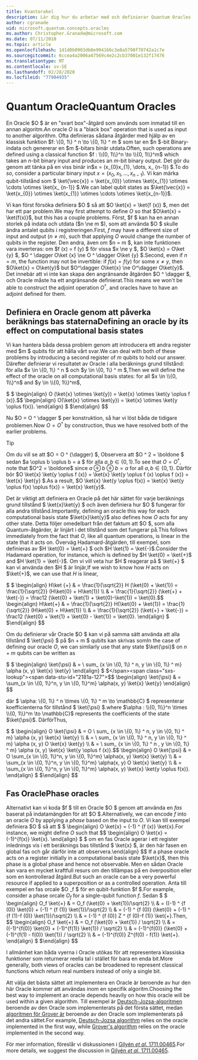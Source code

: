 ```yaml
---
title: Kvantorakel
description: Lär dig hur du arbetar med och definierar Quantum Oracles, svarta Box-åtgärder som används som inmatade i en annan algoritm.
author: cgranade
uid: microsoft.quantum.concepts.oracles
ms.author: Christopher.Granade@microsoft.com
ms.date: 07/11/2018
ms.topic: article
ms.openlocfilehash: 1d1d0b0903db8e994166c3e8a5798f70742a1c7e
ms.sourcegitcommit: 6ccea4a2006a47569c4e2c2cb37001e132f17476
ms.translationtype: MT
ms.contentlocale: sv-SE
ms.lasthandoff: 02/28/2020
ms.locfileid: "77904935"
---
```

# <a name="quantum-oracles"></a><span data-ttu-id="2181a-103">Quantum Oracle</span><span class="sxs-lookup"><span data-stu-id="2181a-103">Quantum Oracles</span></span>

<span data-ttu-id="2181a-104">En Oracle $O $ är en "svart box"-åtgärd som används som inmatad till en annan algoritm.</span><span class="sxs-lookup"><span data-stu-id="2181a-104">An oracle $O$ is a "black box" operation that is used as input to another algorithm.</span></span>
<span data-ttu-id="2181a-105">Ofta definieras sådana åtgärder med hjälp av en klassisk funktion $f: \\{0, 1\\} ^ n \to \\{0, 1\\} ^ m $ som tar en $n $-bit Binary-indata och genererar en $m $-bitars binär utdata.</span><span class="sxs-lookup"><span data-stu-id="2181a-105">Often, such operations are defined using a classical function $f : \\{0, 1\\}^n \to \\{0, 1\\}^m$ which takes an $n$-bit binary input and produces an $m$-bit binary output.</span></span>
<span data-ttu-id="2181a-106">Det gör du genom att tänka på en viss binär in$x = (x_{0}x_{1}, \dots, x_ {n-1}) $.</span><span class="sxs-lookup"><span data-stu-id="2181a-106">To do so, consider a particular binary input $x = (x_{0}, x_{1}, \dots, x_{n-1})$.</span></span>
<span data-ttu-id="2181a-107">Vi kan märka qubit-tillstånd som $ \ket{\vec{x}} = \ket{x_{0}} \otimes \ket{x_{1}} \otimes \cdots \otimes \ket{x_ {n-1}} $.</span><span class="sxs-lookup"><span data-stu-id="2181a-107">We can label qubit states as $\ket{\vec{x}} = \ket{x_{0}} \otimes \ket{x_{1}} \otimes \cdots \otimes \ket{x_{n-1}}$.</span></span>

<span data-ttu-id="2181a-108">Vi kan först försöka definiera $O $ så att $O \ket{x} = \ket{f (x)} $, men det har ett par problem.</span><span class="sxs-lookup"><span data-stu-id="2181a-108">We may first attempt to define $O$ so that $O\ket{x} = \ket{f(x)}$, but this has a couple problems.</span></span>
<span data-ttu-id="2181a-109">Först, $f $ kan ha en annan storlek på indata och utdata ($n \ne m $), som att använda $O $ skulle ändra antalet qubits i registreringen.</span><span class="sxs-lookup"><span data-stu-id="2181a-109">First, $f$ may have a different size of input and output ($n \ne m$), such that applying $O$ would change the number of qubits in the register.</span></span>
<span data-ttu-id="2181a-110">Den andra, även om $n = m $, kan inte funktionen vara inverteras: om $f (x) = f (y) $ för vissa $x \ne y $, $O \ket{x} = O\ket {y} $, $O ^ \dagger O\ket {x} \ne O ^ \dagger O\ket {y} $.</span><span class="sxs-lookup"><span data-stu-id="2181a-110">Second, even if $n = m$, the function may not be invertible: if $f(x) = f(y)$ for some $x \ne y$, then $O\ket{x} = O\ket{y}$ but $O^\dagger O\ket{x} \ne O^\dagger O\ket{y}$.</span></span>
<span data-ttu-id="2181a-111">Det innebär att vi inte kan skapa den angränsande åtgärden $O ^ \dagger $, och Oracle måste ha ett angränsande definierat.</span><span class="sxs-lookup"><span data-stu-id="2181a-111">This means we won't be able to construct the adjoint operation $O^\dagger$, and oracles have to have an adjoint defined for them.</span></span>

## <a name="defining-an-oracle-by-its-effect-on-computational-basis-states"></a><span data-ttu-id="2181a-112">Definiera en Oracle genom att påverka beräknings bas staterna</span><span class="sxs-lookup"><span data-stu-id="2181a-112">Defining an oracle by its effect on computational basis states</span></span>
<span data-ttu-id="2181a-113">Vi kan hantera båda dessa problem genom att introducera ett andra register med $m $ qubits för att hålla vårt svar.</span><span class="sxs-lookup"><span data-stu-id="2181a-113">We can deal with both of these problems by introducing a second register of $m$ qubits to hold our answer.</span></span>
<span data-ttu-id="2181a-114">Därefter definierar vi resultatet av Oracle i alla beräknings grund tillstånd: för alla $x \in \\{0, 1\\} ^ n $ och $y \in \\{0, 1\\} ^ m $,</span><span class="sxs-lookup"><span data-stu-id="2181a-114">Then we will define the effect of the oracle on all computational basis states: for all $x \in \\{0, 1\\}^n$ and $y \in \\{0, 1\\}^m$,</span></span>

<span data-ttu-id="2181a-115">$ $ \begin{align} O (\ket{x} \otimes \ket{y}) = \ket{x} \otimes \ket{y \oplus f (x)}.</span><span class="sxs-lookup"><span data-stu-id="2181a-115">$$ \begin{align} O(\ket{x} \otimes \ket{y}) = \ket{x} \otimes \ket{y \oplus f(x)}.</span></span>
<span data-ttu-id="2181a-116">\end{align} $ $</span><span class="sxs-lookup"><span data-stu-id="2181a-116">\end{align} $$</span></span>

<span data-ttu-id="2181a-117">Nu $O = O ^ \dagger $ per konstruktion, så har vi löst båda de tidigare problemen.</span><span class="sxs-lookup"><span data-stu-id="2181a-117">Now $O = O^\dagger$ by construction, thus we have resolved both of the earlier problems.</span></span>

> [!TIP]
> <span data-ttu-id="2181a-118">Om du vill se att $O = O ^ {\dagger} $, Observera att $O ^ 2 = \boldone $ sedan $a \oplus b \oplus b = a $ för alla $a, b \in \{0, 1\}$.</span><span class="sxs-lookup"><span data-stu-id="2181a-118">To see that $O = O^{\dagger}$, note that $O^2 = \boldone$ since $a \oplus b \oplus b = a$ for all $a, b \in \{0, 1\}$.</span></span>
> <span data-ttu-id="2181a-119">Därför bör $O \ket{x} \ket{y \oplus f (x)} = \ket{x} \ket{y \oplus f (x) \oplus f (x)} = \ket{x} \ket{y} $.</span><span class="sxs-lookup"><span data-stu-id="2181a-119">As a result, $O \ket{x} \ket{y \oplus f(x)} = \ket{x} \ket{y \oplus f(x) \oplus f(x)} = \ket{x} \ket{y}$.</span></span>

<span data-ttu-id="2181a-120">Det är viktigt att definiera en Oracle på det här sättet för varje beräknings grund tillstånd $ \ket{x}\ket{y} $ och även definiera hur $O $ fungerar för alla andra tillstånd.</span><span class="sxs-lookup"><span data-stu-id="2181a-120">Importantly, defining an oracle this way for each computational basis state $\ket{x}\ket{y}$ also defines how $O$ acts for any other state.</span></span>
<span data-ttu-id="2181a-121">Detta följer omedelbart från det faktum att $O $, som alla Quantum-åtgärder, är linjärt i det tillstånd som det fungerar på.</span><span class="sxs-lookup"><span data-stu-id="2181a-121">This follows immediately from the fact that $O$, like all quantum operations, is linear in the state that it acts on.</span></span>
<span data-ttu-id="2181a-122">Överväg Hadamard-åtgärden, till exempel, som definieras av $H \ket{0} = \ket{+} $ och $H \ket{1} = \ket{-}$.</span><span class="sxs-lookup"><span data-stu-id="2181a-122">Consider the Hadamard operation, for instance, which is defined by $H \ket{0} = \ket{+}$ and $H \ket{1} = \ket{-}$.</span></span>
<span data-ttu-id="2181a-123">Om vi vill veta hur $H $ reagerar på $ \ket{+} $ kan vi använda den $H $ är linjär,</span><span class="sxs-lookup"><span data-stu-id="2181a-123">If we wish to know how $H$ acts on $\ket{+}$, we can use that $H$ is linear,</span></span>

<span data-ttu-id="2181a-124">$ $ \begin{align} H\ket {+} & = \frac{1}{\sqrt{2}} H (\ket{0} + \ket{1}) = \frac{1}{\sqrt{2}} (H\ket{0} + H\ket{1}) \\\\ & = \frac{1}{\sqrt{2}} (\ket{+} + \ket{-}) = \frac12 (\ket{0} + \ket{1} + \ket{0}-\ket{1}) = \ket{0}.</span><span class="sxs-lookup"><span data-stu-id="2181a-124">$$ \begin{align} H\ket{+} & = \frac{1}{\sqrt{2}} H(\ket{0} + \ket{1}) = \frac{1}{\sqrt{2}} (H\ket{0} + H\ket{1}) \\\\ & = \frac{1}{\sqrt{2}} (\ket{+} + \ket{-}) = \frac12 (\ket{0} + \ket{1} + \ket{0} - \ket{1}) = \ket{0}.</span></span>
<span data-ttu-id="2181a-125">\end{align} $ $</span><span class="sxs-lookup"><span data-stu-id="2181a-125">\end{align} $$</span></span>

<span data-ttu-id="2181a-126">Om du definierar vår Oracle $O $ kan vi på samma sätt använda att alla tillstånd $ \ket{\psi} $ på $n + m $ qubits kan skrivas som</span><span class="sxs-lookup"><span data-stu-id="2181a-126">In the case of defining our oracle $O$, we can similarly use that any state $\ket{\psi}$ on $n + m$ qubits can be written as</span></span>

<span data-ttu-id="2181a-127">$ $ \begin{align} \ket{\psi} & = \ sum_ {x \in \\{0, 1\\} ^ n, y \in \\{0, 1\\} ^ m} \alpha (x, y) \ket{x} \ket{y} \end{align} $ $</span><span class="sxs-lookup"><span data-stu-id="2181a-127">$$ \begin{align} \ket{\psi} & = \sum_{x \in \\{0, 1\\}^n, y \in \\{0, 1\\}^m} \alpha(x, y) \ket{x} \ket{y} \end{align} $$</span></span>

<span data-ttu-id="2181a-128">där $ \alpha: \\{0, 1\\} ^ n \times \\{0, 1\\} ^ m \to \mathbb{C} $ representerar koefficienterna för tillstånd $ \ket{\psi} $.</span><span class="sxs-lookup"><span data-stu-id="2181a-128">where $\alpha : \\{0, 1\\}^n \times \\{0, 1\\}^m \to \mathbb{C}$ represents the coefficients of the state $\ket{\psi}$.</span></span> <span data-ttu-id="2181a-129">Därför</span><span class="sxs-lookup"><span data-stu-id="2181a-129">Thus,</span></span>

<span data-ttu-id="2181a-130">$ $ \begin{align} O \ket{\psi} & = O \ sum_ {x \in \\{0, 1\\} ^ n, y \in \\{0, 1\\} ^ m} \alpha (x, y) \ket{x} \ket{y} \\\\ & = \ sum_ {x \in \\{0, 1\\} ^ n, y \in \\{0, 1\\} ^ m} \alpha (x, y) O \ket{x} \ket{y} \\\\ & = \ sum_ {x \in \\{0, 1\\} ^ n , y \in \\{0, 1\\} ^ m} \alpha (x, y) \ket{x} \ket{y \oplus f (x)}.</span><span class="sxs-lookup"><span data-stu-id="2181a-130">$$ \begin{align} O \ket{\psi} & = O \sum_{x \in \\{0, 1\\}^n, y \in \\{0, 1\\}^m} \alpha(x, y) \ket{x} \ket{y} \\\\ & = \sum_{x \in \\{0, 1\\}^n, y \in \\{0, 1\\}^m} \alpha(x, y) O \ket{x} \ket{y} \\\\ & = \sum_{x \in \\{0, 1\\}^n, y \in \\{0, 1\\}^m} \alpha(x, y) \ket{x} \ket{y \oplus f(x)}.</span></span>
<span data-ttu-id="2181a-131">\end{align} $ $</span><span class="sxs-lookup"><span data-stu-id="2181a-131">\end{align} $$</span></span>

## <a name="phase-oracles"></a><span data-ttu-id="2181a-132">Fas Oracle</span><span class="sxs-lookup"><span data-stu-id="2181a-132">Phase oracles</span></span>
<span data-ttu-id="2181a-133">Alternativt kan vi koda $f $ till en Oracle $O $ genom att använda en _fas_ baserat på indatamängden för att $O $.</span><span class="sxs-lookup"><span data-stu-id="2181a-133">Alternatively, we can encode $f$ into an oracle $O$ by applying a _phase_ based on the input to $O$.</span></span>
<span data-ttu-id="2181a-134">Vi kan till exempel definiera $O $ så att $ $ \begin{align} O \ket{x} = (-1) ^ {f (x)} \ket{x}.</span><span class="sxs-lookup"><span data-stu-id="2181a-134">For instance, we might define $O$ such that $$ \begin{align} O \ket{x} = (-1)^{f(x)} \ket{x}.</span></span>
<span data-ttu-id="2181a-135">\end{align} $ $ om en fas Oracle agerar i ett register inlednings vis i ett beräknings bas tillstånd $ \ket{x} $, är den här fasen en global fas och går därför inte att observera.</span><span class="sxs-lookup"><span data-stu-id="2181a-135">\end{align} $$ If a phase oracle acts on a register initially in a computational basis state $\ket{x}$, then this phase is a global phase and hence not observable.</span></span>
<span data-ttu-id="2181a-136">Men en sådan Oracle kan vara en mycket kraftfull resurs om den tillämpas på en överposition eller som en kontrollerad åtgärd.</span><span class="sxs-lookup"><span data-stu-id="2181a-136">But such an oracle can be a very powerful resource if applied to a superposition or as a controlled operation.</span></span>
<span data-ttu-id="2181a-137">Anta till exempel en fas orcale $O _f $ för en qubit-funktion $f $.</span><span class="sxs-lookup"><span data-stu-id="2181a-137">For example, consider a phase orcale $O_f$ for a single-qubit function $f$.</span></span>
<span data-ttu-id="2181a-138">Sedan $ $ \begin{align} O_f \ket{+} & = O_f (\ket{0} + \ket{1})/\sqrt{2} \\\\ & = ((-1) ^ {f (0)} \ket{0} + (-1) ^ {f (1)} \ket{1})/\sqrt{2} \\\\ & = (-1) ^ {f (0)} (\ket{0} + (-1) ^ {f (1)-f (0)} \ket{1})/\sqrt{2} \\\\ & = (-1) ^ {f (0)} Z ^ {f (0)-f (1)} \ket{+}.</span><span class="sxs-lookup"><span data-stu-id="2181a-138">Then, $$ \begin{align} O_f \ket{+} & = O_f (\ket{0} + \ket{1}) / \sqrt{2} \\\\ & = ((-1)^{f(0)} \ket{0} + (-1)^{f(1)} \ket{1}) / \sqrt{2} \\\\ & = (-1)^{f(0)} (\ket{0} + (-1)^{f(1) - f(0)} \ket{1}) / \sqrt{2} \\\\ & = (-1)^{f(0)} Z^{f(0) - f(1)} \ket{+}.</span></span>
<span data-ttu-id="2181a-139">\end{align} $ $</span><span class="sxs-lookup"><span data-stu-id="2181a-139">\end{align} $$</span></span>

<span data-ttu-id="2181a-140">I allmänhet kan båda vyerna i Oracle utökas för att representera klassiska funktioner som returnerar reella tal i stället för bara en enda bit.</span><span class="sxs-lookup"><span data-stu-id="2181a-140">More generally, both views of oracles can be broadened to represent classical functions which return real numbers instead of only a single bit.</span></span>

<span data-ttu-id="2181a-141">Att välja det bästa sättet att implementera en Oracle är beroende av hur den här Oracle kommer att användas inom en specifik algoritm.</span><span class="sxs-lookup"><span data-stu-id="2181a-141">Choosing the best way to implement an oracle depends heavily on how this oracle will be used within a given algorithm.</span></span>
<span data-ttu-id="2181a-142">Till exempel är [Deutsch-Jozsa-algoritmen](https://en.wikipedia.org/wiki/Deutsch%E2%80%93Jozsa_algorithm) beroende av den Oracle som implementerats på det första sättet, medan [algoritmen för Grover är](https://en.wikipedia.org/wiki/Grover's_algorithm) beroende av den Oracle som implementerats på det andra sättet.</span><span class="sxs-lookup"><span data-stu-id="2181a-142">For example, [Deutsch-Jozsa algorithm](https://en.wikipedia.org/wiki/Deutsch%E2%80%93Jozsa_algorithm) relies on the oracle implemented in the first way, while [Grover's algorithm](https://en.wikipedia.org/wiki/Grover's_algorithm) relies on the oracle implemented in the second way.</span></span>


<span data-ttu-id="2181a-143">För mer information, föreslår vi diskussionen i [Gilyén *et al*. 1711,00465](https://arxiv.org/abs/1711.00465).</span><span class="sxs-lookup"><span data-stu-id="2181a-143">For more details, we suggest the discussion in [Gilyén *et al*. 1711.00465](https://arxiv.org/abs/1711.00465).</span></span>
